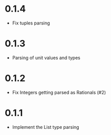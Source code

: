 # 0.1.4
* Fix tuples parsing

# 0.1.3
* Parsing of unit values and types

# 0.1.2
* Fix Integers getting parsed as Rationals (#2)

# 0.1.1
* Implement the List type parsing
